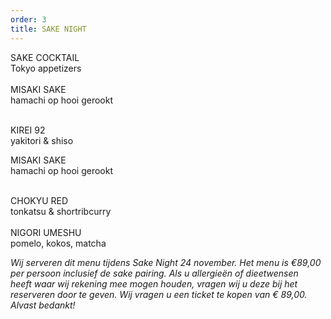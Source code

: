 ```yaml
---
order: 3
title: SAKE NIGHT
---
```

SAKE COCKTAIL\
Tokyo appetizers\
\
MISAKI SAKE\
hamachi op hooi gerookt

\
KIREI 92\
yakitori & shiso

MISAKI SAKE\
hamachi op hooi gerookt

\
CHOKYU RED\
tonkatsu & shortribcurry\
\
NIGORI UMESHU\
pomelo, kokos, matcha

*Wij serveren dit menu tijdens Sake Night 24 november. Het menu is €89,00 per persoon inclusief de sake pairing. Als u allergieën of dieetwensen heeft waar wij rekening mee mogen houden, vragen wij u deze bij het reserveren door te geven. Wij vragen u een ticket te kopen van € 89,00. Alvast bedankt!*